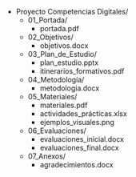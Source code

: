 - Proyecto Competencias Digitales/
  - 01_Portada/
      - portada.pdf
  - 02_Objetivos/
      - objetivos.docx
  - 03_Plan_de_Estudio/
      - plan_estudio.pptx
      - itinerarios_formativos.pdf
  - 04_Metodología/
      - metodologia.docx
  - 05_Materiales/
      - materiales.pdf
      - actividades_prácticas.xlsx
      - ejemplos_visuales.png
  - 06_Evaluaciones/
      - evaluaciones_inicial.docx
      - evaluaciones_final.docx
  - 07_Anexos/
      - agradecimientos.docx
